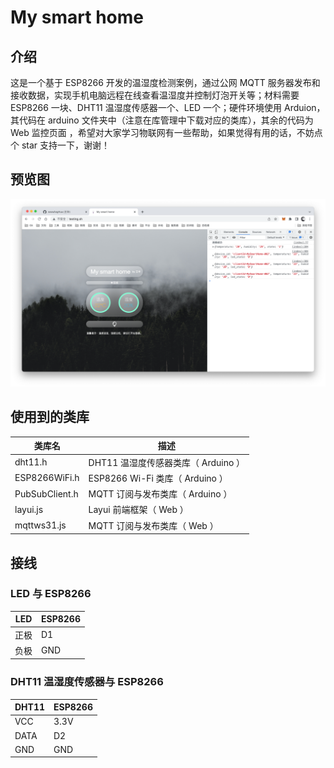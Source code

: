 # My smart home
## 介绍
这是一个基于 ESP8266 开发的温湿度检测案例，通过公网 MQTT 服务器发布和接收数据，实现手机电脑远程在线查看温湿度并控制灯泡开关等；材料需要 ESP8266 一块、DHT11 温湿度传感器一个、LED 一个；硬件环境使用 Arduion，其代码在 arduino 文件夹中（注意在库管理中下载对应的类库），其余的代码为 Web 监控页面 ，希望对大家学习物联网有一些帮助，如果觉得有用的话，不妨点个 star 支持一下，谢谢！

## 预览图
![预览图](images/1.png)

## 使用到的类库
| 类库名 | 描述 |
| --- | --- |
| dht11.h | DHT11 温湿度传感器类库（ Arduino ） |
| ESP8266WiFi.h | ESP8266 Wi-Fi 类库（ Arduino ） |
| PubSubClient.h | MQTT 订阅与发布类库（ Arduino ） |
| layui.js | Layui 前端框架（ Web ） |
| mqttws31.js | MQTT 订阅与发布类库（ Web ） |

## 接线
### LED 与 ESP8266
| LED | ESP8266 |
| --- | --- |
| 正极 | D1 |
| 负极 | GND |

### DHT11 温湿度传感器与 ESP8266
| DHT11 | ESP8266 |
| --- | --- |
| VCC | 3.3V |
| DATA | D2 |
| GND | GND |
